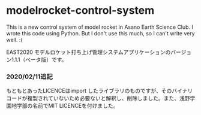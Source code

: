 # modelrocket-control-system
This is a new control system of model rocket in Asano Earth Science Club.
I wrote this code using Python.
But I don't use this much, so I can't write very well. :(

EAST2020 モデルロケット打ち上げ管理システムアプリケーションのバージョン1.1.1（ベータ版）です。

### 2020/02/11追記
もともとあったLICENCEはimport したライブラリのものですが、そのバイナリコードが複製されていないため必要ないと解釈し、削除しました。また、浅野学園地学部の名前でMIT LICENCEを付けました。
